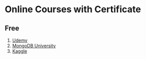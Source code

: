 # Online Courses with Certificate

## Free
1. [Udemy](./Free/Udemy)
1. [MongoDB University](./Free/MongoDB-University)
1. [Kaggle](./Free/Kaggle)
